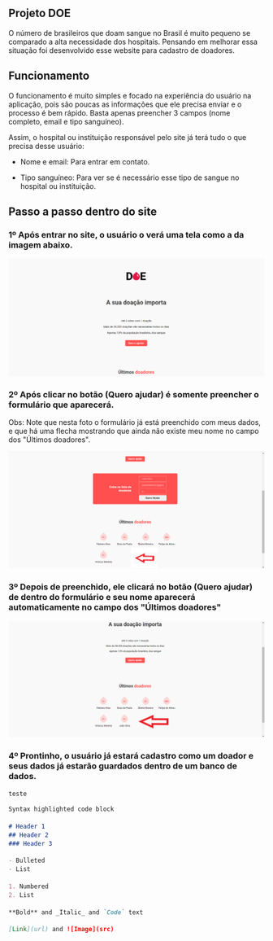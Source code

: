 ## Projeto DOE

O número de brasileiros que doam sangue no Brasil é muito pequeno se comparado a alta necessidade dos hospitais.
Pensando em melhorar essa situação foi desenvolvido esse website para cadastro de doadores. 

## Funcionamento

O funcionamento é muito simples e focado na experiência do usuário na aplicação, pois são poucas as informações que ele precisa enviar e o processo é bem rápido. Basta apenas preencher 3 campos (nome completo, email e tipo sanguíneo).

Assim, o hospital ou instituição responsável pelo site já terá tudo o que precisa desse usuário:

- Nome e email: Para entrar em contato.

- Tipo sanguíneo: Para ver se é necessário esse tipo de sangue no hospital ou instituição.

## Passo a passo dentro do site
### 1º Após entrar no site, o usuário o verá uma tela como a da imagem abaixo.

![image](https://github.com/JVictor07/Project-DOE/blob/master/FtSiteDOE1.png)

### 2º Após clicar no botão (Quero ajudar) é somente preencher o formulário que aparecerá.

Obs: Note que nesta foto o formulário já está preenchido com meus dados, e que há uma flecha mostrando que ainda não existe meu nome no campo dos "Últimos doadores".

![image](https://github.com/JVictor07/Project-DOE/blob/master/FtSiteDOE2.png)

### 3º Depois de preenchido, ele clicará no botão (Quero ajudar) de dentro do formulário e seu nome aparecerá automaticamente no campo dos "Últimos doadores" 

![image](https://github.com/JVictor07/Project-DOE/blob/master/FtSiteDOE3.png)

### 4º Prontinho, o usuário já estará cadastro como um doador e seus dados já estarão guardados dentro de um banco de dados. 


```
teste

```

```markdown
Syntax highlighted code block

# Header 1
## Header 2
### Header 3

- Bulleted
- List

1. Numbered
2. List

**Bold** and _Italic_ and `Code` text

[Link](url) and ![Image](src)
```
